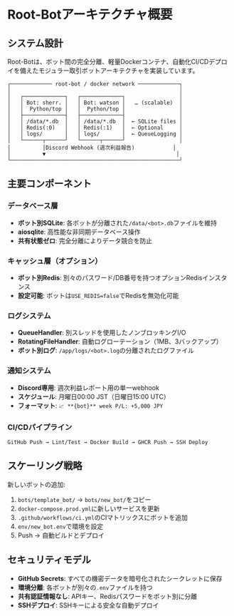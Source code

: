 # Root-Botアーキテクチャ概要

## システム設計

Root-Botは、ボット間の完全分離、軽量Dockerコンテナ、自動化CI/CDデプロイを備えたモジュラー取引ボットアーキテクチャを実装しています。

```
┌───────────── root-bot / docker network ─────────────┐
│                                                     │
│   ┌─────────────┐   ┌─────────────┐                 │
│   │ Bot: sherr. │   │ Bot: watson │   … (scalable)  │
│   │  Python/top │   │  Python/top │                 │
│   ├─────────────┤   ├─────────────┤                 │
│   │ /data/*.db  │   │ /data/*.db  │  ← SQLite files │
│   │ Redis(:0)   │   │ Redis(:1)   │  ← Optional     │
│   │ logs/       │   │ logs/       │  ← QueueLogging │
│   └──────┬──────┘   └──────┬──────┘                 │
│          │Discord Webhook (週次利益報告)            │
│          ▼                                         │
└─────────────────────────────────────────────────────┘
```

## 主要コンポーネント

### データベース層
- **ボット別SQLite**: 各ボットが分離された`/data/<bot>.db`ファイルを維持
- **aiosqlite**: 高性能な非同期データベース操作
- **共有状態ゼロ**: 完全分離によりデータ競合を防止

### キャッシュ層（オプション）
- **ボット別Redis**: 別々のパスワード/DB番号を持つオプションRedisインスタンス
- **設定可能**: ボットは`USE_REDIS=false`でRedisを無効化可能

### ログシステム
- **QueueHandler**: 別スレッドを使用したノンブロッキングI/O
- **RotatingFileHandler**: 自動ログローテーション（1MB、3バックアップ）
- **ボット別ログ**: `/app/logs/<bot>.log`の分離されたログファイル

### 通知システム
- **Discord専用**: 週次利益レポート用の単一webhook
- **スケジュール**: 月曜日00:00 JST（日曜日15:00 UTC）
- **フォーマット**: `📈 **{bot}** week P/L: +5,000 JPY`

### CI/CDパイプライン
```
GitHub Push → Lint/Test → Docker Build → GHCR Push → SSH Deploy
```

## スケーリング戦略

新しいボットの追加:
1. `bots/template_bot/` → `bots/new_bot/`をコピー
2. `docker-compose.prod.yml`に新しいサービスを更新
3. `.github/workflows/ci.yml`のCIマトリックスにボットを追加
4. `env/new_bot.env`で環境を設定
5. Push → 自動ビルドとデプロイ

## セキュリティモデル

- **GitHub Secrets**: すべての機密データを暗号化されたシークレットに保存
- **環境分離**: 各ボットが別々の`.env`ファイルを持つ
- **共有認証情報なし**: APIキー、Redisパスワードをボット別に分離
- **SSHデプロイ**: SSHキーによる安全な自動デプロイ
